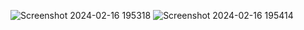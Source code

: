 ![Screenshot 2024-02-16 195318](https://github.com/Ausubel/ETLWorkflow-S3-Redshift-with-Pandas/assets/97548645/c91b4157-582b-4251-9bff-8ee0eaff104f)
![Screenshot 2024-02-16 195414](https://github.com/Ausubel/ETLWorkflow-S3-Redshift-with-Pandas/assets/97548645/33bfd8ef-5e4b-46c9-b395-34ee683a404c)
